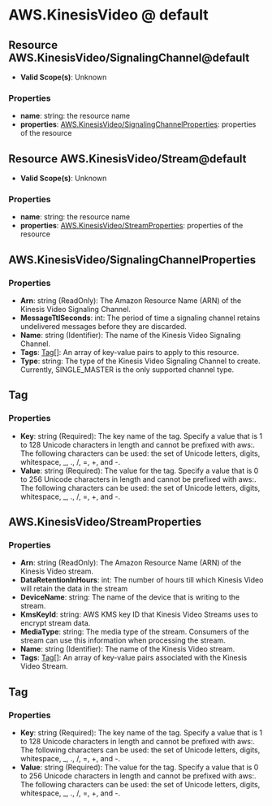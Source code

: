 # AWS.KinesisVideo @ default

## Resource AWS.KinesisVideo/SignalingChannel@default
* **Valid Scope(s)**: Unknown
### Properties
* **name**: string: the resource name
* **properties**: [AWS.KinesisVideo/SignalingChannelProperties](#awskinesisvideosignalingchannelproperties): properties of the resource

## Resource AWS.KinesisVideo/Stream@default
* **Valid Scope(s)**: Unknown
### Properties
* **name**: string: the resource name
* **properties**: [AWS.KinesisVideo/StreamProperties](#awskinesisvideostreamproperties): properties of the resource

## AWS.KinesisVideo/SignalingChannelProperties
### Properties
* **Arn**: string (ReadOnly): The Amazon Resource Name (ARN) of the Kinesis Video Signaling Channel.
* **MessageTtlSeconds**: int: The period of time a signaling channel retains undelivered messages before they are discarded.
* **Name**: string (Identifier): The name of the Kinesis Video Signaling Channel.
* **Tags**: [Tag](#tag)[]: An array of key-value pairs to apply to this resource.
* **Type**: string: The type of the Kinesis Video Signaling Channel to create. Currently, SINGLE_MASTER is the only supported channel type.

## Tag
### Properties
* **Key**: string (Required): The key name of the tag. Specify a value that is 1 to 128 Unicode characters in length and cannot be prefixed with aws:. The following characters can be used: the set of Unicode letters, digits, whitespace, _, ., /, =, +, and -.
* **Value**: string (Required): The value for the tag. Specify a value that is 0 to 256 Unicode characters in length and cannot be prefixed with aws:.  The following characters can be used: the set of Unicode letters, digits, whitespace, _, ., /, =, +, and -.

## AWS.KinesisVideo/StreamProperties
### Properties
* **Arn**: string (ReadOnly): The Amazon Resource Name (ARN) of the Kinesis Video stream.
* **DataRetentionInHours**: int: The number of hours till which Kinesis Video will retain the data in the stream
* **DeviceName**: string: The name of the device that is writing to the stream.
* **KmsKeyId**: string: AWS KMS key ID that Kinesis Video Streams uses to encrypt stream data.
* **MediaType**: string: The media type of the stream. Consumers of the stream can use this information when processing the stream.
* **Name**: string (Identifier): The name of the Kinesis Video stream.
* **Tags**: [Tag](#tag)[]: An array of key-value pairs associated with the Kinesis Video Stream.

## Tag
### Properties
* **Key**: string (Required): The key name of the tag. Specify a value that is 1 to 128 Unicode characters in length and cannot be prefixed with aws:. The following characters can be used: the set of Unicode letters, digits, whitespace, _, ., /, =, +, and -.
* **Value**: string (Required): The value for the tag. Specify a value that is 0 to 256 Unicode characters in length and cannot be prefixed with aws:. The following characters can be used: the set of Unicode letters, digits, whitespace, _, ., /, =, +, and -.

